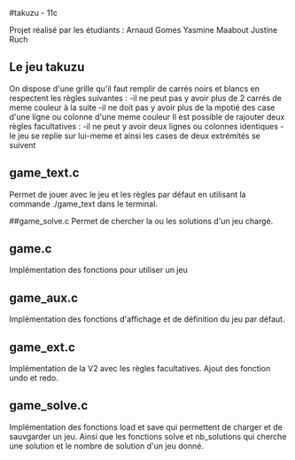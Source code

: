 #takuzu - 11c

Projet réalisé par les étudiants : 
Arnaud Gomes
Yasmine Maabout
Justine Ruch

## Le jeu takuzu
On dispose d'une grille qu'il faut remplir de carrés noirs et blancs en respectent les règles suivantes :
    -il ne peut pas y avoir plus de 2 carrés de meme couleur à la suite
    -il ne doit pas y avoir plus de la mpotié des case d'une ligne ou colonne d'une meme couleur
Il est possible de rajouter deux règles facultatives : 
    -il ne peut y avoir deux lignes ou colonnes identiques
    -le jeu se replie sur lui-meme et ainsi les cases de deux extrémités se suivent

## game_text.c
Permet de jouer avec le jeu et les règles par défaut en utilisant la commande ./game_text dans le terminal.

##game_solve.c
Permet de chercher la ou les solutions d'un jeu chargé.

## game.c
Implémentation des fonctions pour utiliser un jeu

## game_aux.c
Implémentation des fonctions d'affichage et de définition du jeu par défaut.

## game_ext.c
Implémentation de la V2 avec les règles facultatives.
Ajout des fonction undo et redo.

## game_solve.c
Implémentation des fonctions load et save qui permettent de charger et de sauvgarder un jeu.
Ainsi que les fonctions solve et nb_solutions qui cherche une solution et le nombre de solution d'un jeu donné.
